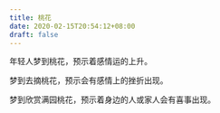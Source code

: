 ```yaml
---
title: 桃花
date: 2020-02-15T20:54:12+08:00
draft: false
---
```


年轻人梦到桃花，预示着感情运的上升。

梦到去摘桃花，预示会有感情上的挫折出现。

梦到欣赏满园桃花，预示着身边的人或家人会有喜事出现。